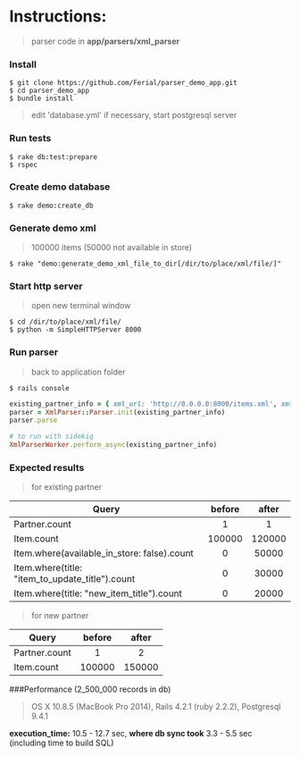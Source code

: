 # Instructions:

> parser code in **app/parsers/xml_parser**

### Install
```
$ git clone https://github.com/Ferial/parser_demo_app.git
$ cd parser_demo_app
$ bundle install
```
> edit 'database.yml' if necessary, start postgresql server

### Run tests
```
$ rake db:test:prepare
$ rspec
```
### Create demo database
```
$ rake demo:create_db
```
### Generate demo xml
> 100000 items (50000 not available in store)

```
$ rake "demo:generate_demo_xml_file_to_dir[/dir/to/place/xml/file/]"
```

### Start http server
> open new terminal window

```
$ cd /dir/to/place/xml/file/
$ python -m SimpleHTTPServer 8000
```

### Run parser
> back to application folder

```
$ rails console
```
```ruby
existing_partner_info = { xml_url: 'http://0.0.0.0:8000/items.xml', xml_type: "YaMarket" }
parser = XmlParser::Parser.init(existing_partner_info)
parser.parse

# to run with sidekiq
XmlParserWorker.perform_async(existing_partner_info)
```
### Expected results
> for existing partner

| Query                                            | before   | after    |
| ------------------------------------------------ | :------: | :------: |
| Partner.count                                    | 1        | 1        |
| Item.count                                       | 100000   | 120000   |
| Item.where(available_in_store: false).count      | 0        | 50000    |
| Item.where(title: "item_to_update_title").count  | 0        | 30000    |
| Item.where(title: "new_item_title").count        | 0        | 20000    |

> for new partner

| Query         | before          | after    |
| --------------| :-------------: | :------: |
| Partner.count | 1               | 2        |
| Item.count    | 100000          | 150000   |

###Performance (2_500_000 records in db)
> OS X 10.8.5 (MacBook Pro 2014), Rails 4.2.1 (ruby 2.2.2), Postgresql 9.4.1

**execution_time:** 10.5 - 12.7 sec, **where db sync took** 3.3 - 5.5 sec (including time to build SQL)
